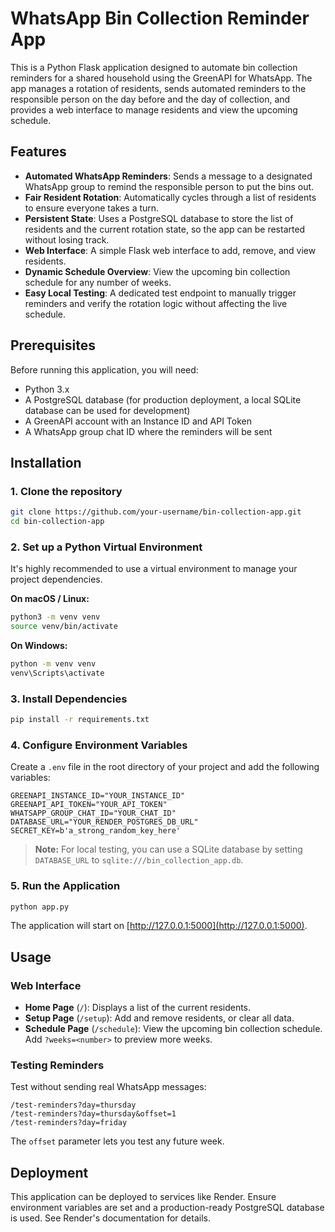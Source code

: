 # WhatsApp Bin Collection Reminder App

This is a Python Flask application designed to automate bin collection reminders for a shared household using the GreenAPI for WhatsApp. The app manages a rotation of residents, sends automated reminders to the responsible person on the day before and the day of collection, and provides a web interface to manage residents and view the upcoming schedule.

## Features

- **Automated WhatsApp Reminders**: Sends a message to a designated WhatsApp group to remind the responsible person to put the bins out.
- **Fair Resident Rotation**: Automatically cycles through a list of residents to ensure everyone takes a turn.
- **Persistent State**: Uses a PostgreSQL database to store the list of residents and the current rotation state, so the app can be restarted without losing track.
- **Web Interface**: A simple Flask web interface to add, remove, and view residents.
- **Dynamic Schedule Overview**: View the upcoming bin collection schedule for any number of weeks.
- **Easy Local Testing**: A dedicated test endpoint to manually trigger reminders and verify the rotation logic without affecting the live schedule.

## Prerequisites

Before running this application, you will need:

- Python 3.x
- A PostgreSQL database (for production deployment, a local SQLite database can be used for development)
- A GreenAPI account with an Instance ID and API Token
- A WhatsApp group chat ID where the reminders will be sent

## Installation

### 1. Clone the repository

```bash
git clone https://github.com/your-username/bin-collection-app.git
cd bin-collection-app
```

### 2. Set up a Python Virtual Environment

It's highly recommended to use a virtual environment to manage your project dependencies.

**On macOS / Linux:**
```bash
python3 -m venv venv
source venv/bin/activate
```

**On Windows:**
```bash
python -m venv venv
venv\Scripts\activate
```

### 3. Install Dependencies

```bash
pip install -r requirements.txt
```

### 4. Configure Environment Variables

Create a `.env` file in the root directory of your project and add the following variables:

```
GREENAPI_INSTANCE_ID="YOUR_INSTANCE_ID"
GREENAPI_API_TOKEN="YOUR_API_TOKEN"
WHATSAPP_GROUP_CHAT_ID="YOUR_CHAT_ID"
DATABASE_URL="YOUR_RENDER_POSTGRES_DB_URL"
SECRET_KEY=b'a_strong_random_key_here'
```

> **Note:** For local testing, you can use a SQLite database by setting `DATABASE_URL` to `sqlite:///bin_collection_app.db`.

### 5. Run the Application

```bash
python app.py
```

The application will start on [http://127.0.0.1:5000](http://127.0.0.1:5000).

## Usage

### Web Interface

- **Home Page** (`/`): Displays a list of the current residents.
- **Setup Page** (`/setup`): Add and remove residents, or clear all data.
- **Schedule Page** (`/schedule`): View the upcoming bin collection schedule. Add `?weeks=<number>` to preview more weeks.

### Testing Reminders

Test without sending real WhatsApp messages:

```
/test-reminders?day=thursday
/test-reminders?day=thursday&offset=1
/test-reminders?day=friday
```

The `offset` parameter lets you test any future week.

## Deployment

This application can be deployed to services like Render. Ensure environment variables are set and a production-ready PostgreSQL database is used. See Render's documentation for details.
